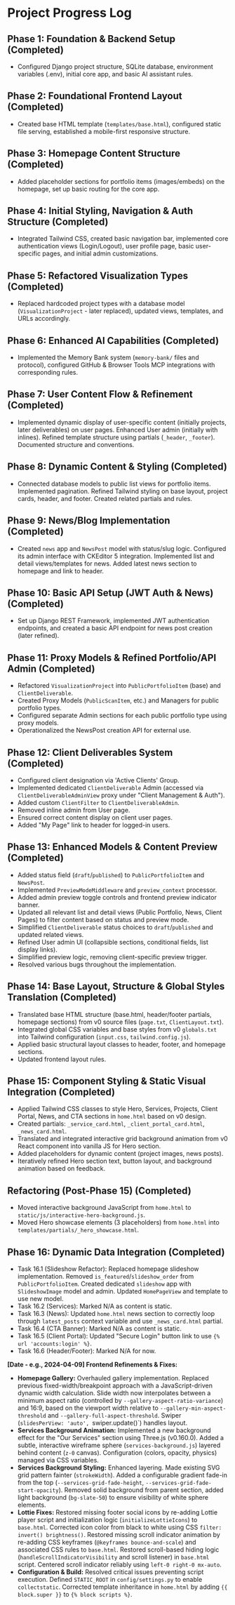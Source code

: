 # Project Progress Log

## Phase 1: Foundation & Backend Setup (Completed)
- Configured Django project structure, SQLite database, environment variables (.env), initial core app, and basic AI assistant rules.

## Phase 2: Foundational Frontend Layout (Completed)
- Created base HTML template (`templates/base.html`), configured static file serving, established a mobile-first responsive structure.

## Phase 3: Homepage Content Structure (Completed)
- Added placeholder sections for portfolio items (images/embeds) on the homepage, set up basic routing for the core app.

## Phase 4: Initial Styling, Navigation & Auth Structure (Completed)
- Integrated Tailwind CSS, created basic navigation bar, implemented core authentication views (Login/Logout), user profile page, basic user-specific pages, and initial admin customizations.

## Phase 5: Refactored Visualization Types (Completed)
- Replaced hardcoded project types with a database model (`VisualizationProject` - later replaced), updated views, templates, and URLs accordingly.

## Phase 6: Enhanced AI Capabilities (Completed)
- Implemented the Memory Bank system (`memory-bank/` files and protocol), configured GitHub & Browser Tools MCP integrations with corresponding rules.

## Phase 7: User Content Flow & Refinement (Completed)
- Implemented dynamic display of user-specific content (initially projects, later deliverables) on user pages. Enhanced User admin (initially with inlines). Refined template structure using partials (`_header`, `_footer`). Documented structure and conventions.

## Phase 8: Dynamic Content & Styling (Completed)
- Connected database models to public list views for portfolio items. Implemented pagination. Refined Tailwind styling on base layout, project cards, header, and footer. Created related partials and rules.

## Phase 9: News/Blog Implementation (Completed)
- Created `news` app and `NewsPost` model with status/slug logic. Configured its admin interface with CKEditor 5 integration. Implemented list and detail views/templates for news. Added latest news section to homepage and link to header.

## Phase 10: Basic API Setup (JWT Auth & News) (Completed)
- Set up Django REST Framework, implemented JWT authentication endpoints, and created a basic API endpoint for news post creation (later refined).

## Phase 11: Proxy Models & Refined Portfolio/API Admin (Completed)
- Refactored `VisualizationProject` into `PublicPortfolioItem` (base) and `ClientDeliverable`. 
- Created Proxy Models (`PublicScanItem`, etc.) and Managers for public portfolio types.
- Configured separate Admin sections for each public portfolio type using proxy models.
- Operationalized the NewsPost creation API for external use.

## Phase 12: Client Deliverables System (Completed)
- Configured client designation via 'Active Clients' Group.
- Implemented dedicated `ClientDeliverable` Admin (accessed via `ClientDeliverableAdminView` proxy under "Client Management & Auth").
- Added custom `ClientFilter` to `ClientDeliverableAdmin`.
- Removed inline admin from User page.
- Ensured correct content display on client user pages.
- Added "My Page" link to header for logged-in users.

## Phase 13: Enhanced Models & Content Preview (Completed)
- Added status field (`draft`/`published`) to `PublicPortfolioItem` and `NewsPost`.
- Implemented `PreviewModeMiddleware` and `preview_context` processor.
- Added admin preview toggle controls and frontend preview indicator banner.
- Updated all relevant list and detail views (Public Portfolio, News, Client Pages) to filter content based on status and preview mode.
- Simplified `ClientDeliverable` status choices to `draft`/`published` and updated related views.
- Refined User admin UI (collapsible sections, conditional fields, list display links).
- Simplified preview logic, removing client-specific preview trigger.
- Resolved various bugs throughout the implementation.

## Phase 14: Base Layout, Structure & Global Styles Translation (Completed)
- Translated base HTML structure (base.html, header/footer partials, homepage sections) from v0 source files (`page.txt`, `ClientLayout.txt`).
- Integrated global CSS variables and base styles from v0 `globals.txt` into Tailwind configuration (`input.css`, `tailwind.config.js`).
- Applied basic structural layout classes to header, footer, and homepage sections.
- Updated frontend layout rules.

## Phase 15: Component Styling & Static Visual Integration (Completed)
- Applied Tailwind CSS classes to style Hero, Services, Projects, Client Portal, News, and CTA sections in `home.html` based on v0 design.
- Created partials: `_service_card.html`, `_client_portal_card.html`, `_news_card.html`.
- Translated and integrated interactive grid background animation from v0 React component into vanilla JS for Hero section.
- Added placeholders for dynamic content (project images, news posts).
- Iteratively refined Hero section text, button layout, and background animation based on feedback.

## Refactoring (Post-Phase 15) (Completed)
- Moved interactive background JavaScript from `home.html` to `static/js/interactive-hero-background.js`.
- Moved Hero showcase elements (3 placeholders) from `home.html` into `templates/partials/_hero_showcase.html`.

## Phase 16: Dynamic Data Integration (Completed)
- Task 16.1 (Slideshow Refactor): Replaced homepage slideshow implementation. Removed `is_featured`/`slideshow_order` from `PublicPortfolioItem`. Created dedicated `slideshow` app with `SlideshowImage` model and admin. Updated `HomePageView` and template to use new model.
- Task 16.2 (Services): Marked N/A as content is static.
- Task 16.3 (News): Updated `home.html` news section to correctly loop through `latest_posts` context variable and use `_news_card.html` partial.
- Task 16.4 (CTA Banner): Marked N/A as content is static.
- Task 16.5 (Client Portal): Updated "Secure Login" button link to use `{% url 'accounts:login' %}`.
- Task 16.6 (Header/Footer): Marked N/A for now.

**[Date - e.g., 2024-04-09] Frontend Refinements & Fixes:**
*   **Homepage Gallery:** Overhauled gallery implementation. Replaced previous fixed-width/breakpoint approach with a JavaScript-driven dynamic width calculation. Slide width now interpolates between a minimum aspect ratio (controlled by `--gallery-aspect-ratio-variance`) and 16:9, based on the viewport width relative to `--gallery-min-aspect-threshold` and `--gallery-full-aspect-threshold`. Swiper (`slidesPerView: 'auto', `swiper.update()`) handles layout.
*   **Services Background Animation:** Implemented a new background effect for the "Our Services" section using Three.js (v0.160.0). Added a subtle, interactive wireframe sphere (`services-background.js`) layered behind content (`z-0` canvas). Configuration (colors, opacity, physics) managed via CSS variables.
*   **Services Background Styling:** Enhanced layering. Made existing SVG grid pattern fainter (`strokeWidth`). Added a configurable gradient fade-in from the top (`--services-grid-fade-height`, `--services-grid-fade-start-opacity`). Removed solid background from parent section, added light background (`bg-slate-50`) to ensure visibility of white sphere elements.
*   **Lottie Fixes:** Restored missing footer social icons by re-adding Lottie player script and initialization logic (`initializeLottieIcons`) to `base.html`. Corrected icon color from black to white using CSS `filter: invert() brightness()`. Restored missing scroll indicator animation by re-adding CSS keyframes (`@keyframes bounce-and-scale`) and associated CSS rules to `base.html`. Restored scroll-based hiding logic (`handleScrollIndicatorVisibility` and scroll listener) in `base.html` script. Centered scroll indicator reliably using `left-0 right-0 mx-auto`.
*   **Configuration & Build:** Resolved critical issues preventing script execution. Defined `STATIC_ROOT` in `config/settings.py` to enable `collectstatic`. Corrected template inheritance in `home.html` by adding `{{ block.super }}` to `{% block scripts %}`.



